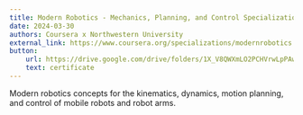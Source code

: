 ```yaml
---
title: Modern Robotics - Mechanics, Planning, and Control Specialization (4/6 courses)
date: 2024-03-30
authors: Coursera x Northwestern University
external_link: https://www.coursera.org/specializations/modernrobotics 
button:
    url: https://drive.google.com/drive/folders/1X_V8QWXmLO2PCHVrwLpPAwjQSiPwD7lr?usp=drive_link
    text: certificate
---
```


Modern robotics concepts for the kinematics, dynamics, motion planning, and control of mobile robots and robot arms.

<!--more-->